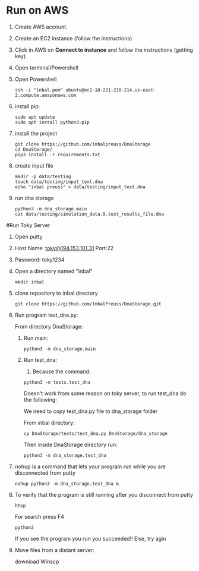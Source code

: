 # Run on AWS
1. Create AWS account.
2. Create an EC2 instance (follow the instructions)
3. Click in AWS on **Connect to instance** and follow the instructions (getting key)
4. Open terminal/Powershell
5. Open Powershell
    ```console
    ssh -i "inbal.pem" ubuntu@ec2-18-221-210-214.us-east-2.compute.amazonaws.com
    ```

5. install pip:
    ```console
    sudo apt update
    sudo apt install python3-pip
    ```

7. install the project
    ```console
    git clone https://github.com/inbalpreuss/DnaStorage
    cd DnaStorage/
    pip3 install -r requirements.txt
    ```

8. create input file
    ```console
    mkdir -p data/testing
    touch data/testing/input_text.dna
    echo "inbal preuss" > data/testing/input_text.dna
    ```

9. run dna storage
    ```console
    python3 -m dna_storage.main
    cat data/testing/simulation_data.9.text_results_file.dna
    ```

#Run Toky Server

1. Open putty
2. Host Name: toky@194.153.101.31 Port:22
3. Password: toky1234
4. Open a directory named "inbal"
    ```console
   mkdir inbal 
   ```
5. clone repository to inbal directory
    ```conslole
    git clone https://github.com/InbalPreuss/DnaStorage.git 
    ``` 

 7. Run program test_dna.py:
    
    From directory DnaStorage:
    1. Run main:
        ```console
        python3 -m dna_storage.main
        ```
    2. Run test_dna:
    
        1. Because the command:
        ```console
        python3 -m tests.test_dna
        ```
        Doesn't work from some reason on toky server, to run test_dna do the following:
        
        We need to copy test_dna.py file to dna_storage folder
        
        From inbal directory:
        ```console
        cp DnaStorage/tests/test_dna.py DnaStorage/dna_storage
        ```
       Then inside DnaStorage directory run:
       ```console
       python3 -m dna_storage.test_dna
       ```
       
7. nohup is a command that lets your program run while you are disconnected from putty
    ```console
    nohup python3 -m dna_storage.test_dna &
    ```

 8. To verify that the program is still running after you disconnect from putty
    ```console
    htop
    ```
    For search press F4
    ```console
    python3
    ```
    
    If you see the program you run you succeeded!! 
    Else, try agin
    
9. Move files from a distant server:
 
    download Winscp 
   

   
